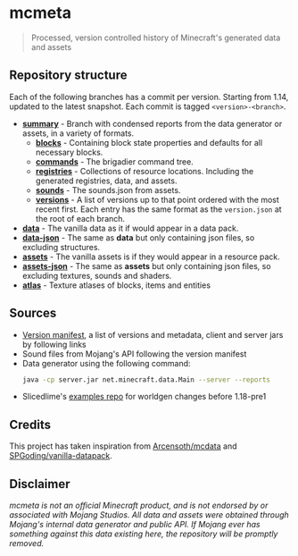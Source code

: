 # mcmeta
> Processed, version controlled history of Minecraft's generated data and assets

## Repository structure
Each of the following branches has a commit per version. Starting from 1.14, updated to the latest snapshot. Each commit is tagged `<version>-<branch>`.

* [**summary**](https://github.com/misode/mcmeta/tree/summary) - Branch with condensed reports from the data generator or assets, in a variety of formats.
  * [**blocks**](https://github.com/misode/mcmeta/blob/summary/blocks/data.json) - Containing block state properties and defaults for all necessary blocks.
  * [**commands**](https://github.com/misode/mcmeta/blob/summary/commands/data.json) - The brigadier command tree.
  * [**registries**](https://github.com/misode/mcmeta/blob/summary/registries/data.json) - Collections of resource locations. Including the generated registries, data, and assets.
  * [**sounds**](https://github.com/misode/mcmeta/blob/summary/sounds/data.json) - The sounds.json from assets.
  * [**versions**](https://github.com/misode/mcmeta/blob/summary/versions/data.json) - A list of versions up to that point ordered with the most recent first. Each entry has the same format as the `version.json` at the root of each branch.
* [**data**](https://github.com/misode/mcmeta/tree/data) - The vanilla data as it if would appear in a data pack.
* [**data-json**](https://github.com/misode/mcmeta/tree/data-json) - The same as **data** but only containing json files, so excluding structures.
* [**assets**](https://github.com/misode/mcmeta/tree/assets) - The vanilla assets is if they would appear in a resource pack.
* [**assets-json**](https://github.com/misode/mcmeta/tree/assets-json) - The same as **assets** but only containing json files, so excluding textures, sounds and shaders.
* [**atlas**](https://github.com/misode/mcmeta/tree/atlas) - Texture atlases of blocks, items and entities

## Sources
* [Version manifest](https://launchermeta.mojang.com/mc/game/version_manifest_v2.json), a list of versions and metadata, client and server jars by following links
* Sound files from Mojang's API following the version manifest
* Data generator using the following command:
  ```sh
  java -cp server.jar net.minecraft.data.Main --server --reports
  ```
* Slicedlime's [examples repo](https://github.com/slicedlime/examples) for worldgen changes before 1.18-pre1

## Credits
This project has taken inspiration from [Arcensoth/mcdata](https://github.com/Arcensoth/mcdata) and [SPGoding/vanilla-datapack](https://github.com/SPGoding/vanilla-datapack).

## Disclaimer
*mcmeta is not an official Minecraft product, and is not endorsed by or associated with Mojang Studios. All data and assets were obtained through Mojang's internal data generator and public API. If Mojang ever has something against this data existing here, the repository will be promptly removed.*
